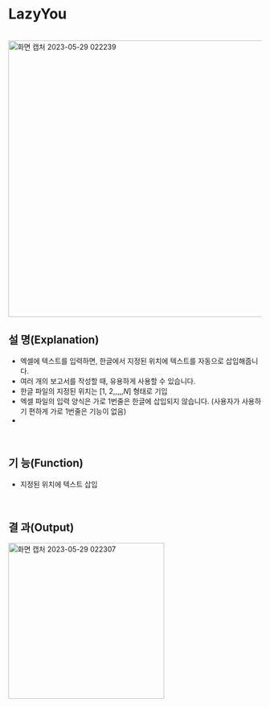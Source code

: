 # LazyYou
<br/>
<img width="549" alt="화면 캡처 2023-05-29 022239" src="https://github.com/mb5ss95/LazyMoon/assets/60500325/3b8e87bb-1c57-460e-9926-24b08c1c0270">
<br/>

## 설 명(Explanation)
- 엑셀에 텍스트를 입력하면, 한글에서 지정된 위치에 텍스트를 자동으로 삽입해줍니다.
- 여러 개의 보고서를 작성할 때, 유용하게 사용할 수 있습니다.
- 한글 파일의 지정된 위치는 [$1$, $2$,,,,,$N$] 형태로 기입
- 엑셀 파일의 입력 양식은 가로 1번줄은 한글에 삽입되지 않습니다. (사용자가 사용하기 편하게 가로 1번줄은 기능이 없음)
- 

<br/>

## 기 능(Function)
- 지정된 위치에 텍스트 삽입
<br/>

## 결 과(Output)
<img width="310" alt="화면 캡처 2023-05-29 022307" src="https://github.com/mb5ss95/LazyMoon/assets/60500325/c774505f-17cf-480b-b7e0-178a9c1b34b9">
